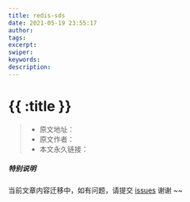 ```yaml
---
title: redis-sds
date: 2021-05-19 23:55:17
author:
tags:
excerpt:
swiper:
keywords:
description:
---
```


# {{ :title }}

> * 原文地址：[]()
> * 原文作者：[]()
> * 本文永久链接：[]()

##### **特别说明**

当前文章内容迁移中，如有问题，请提交 [issues](https://github.com/Starrier/starrier.github.io/issues) 谢谢 ~~
